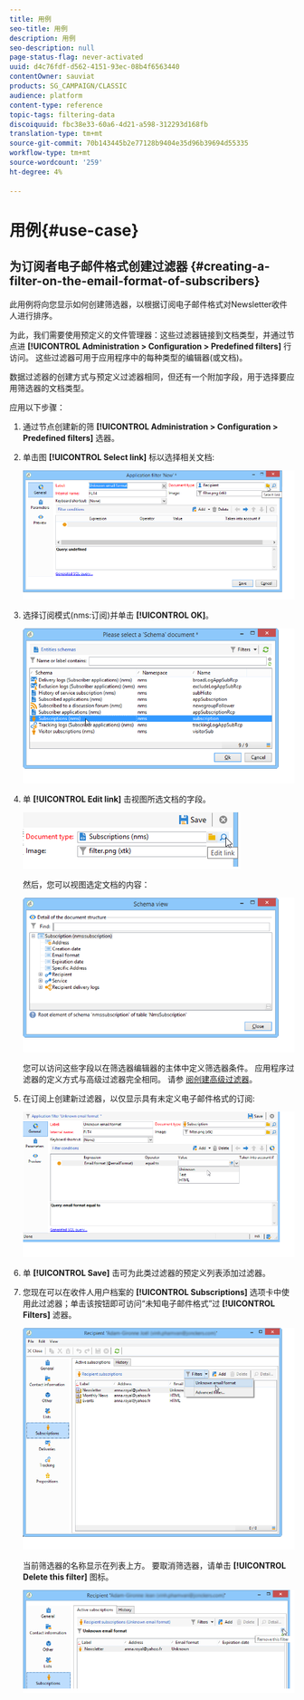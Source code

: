 ```yaml
---
title: 用例
seo-title: 用例
description: 用例
seo-description: null
page-status-flag: never-activated
uuid: d4c76fdf-d562-4151-93ec-08b4f6563440
contentOwner: sauviat
products: SG_CAMPAIGN/CLASSIC
audience: platform
content-type: reference
topic-tags: filtering-data
discoiquuid: fbc38e33-60a6-4d21-a598-312293d168fb
translation-type: tm+mt
source-git-commit: 70b143445b2e77128b9404e35d96b39694d55335
workflow-type: tm+mt
source-wordcount: '259'
ht-degree: 4%

---
```



# 用例{#use-case}

## 为订阅者电子邮件格式创建过滤器 {#creating-a-filter-on-the-email-format-of-subscribers}

此用例将向您显示如何创建筛选器，以根据订阅电子邮件格式对Newsletter收件人进行排序。

为此，我们需要使用预定义的文件管理器：这些过滤器链接到文档类型，并通过节点进 **[!UICONTROL Administration > Configuration > Predefined filters]** 行访问。 这些过滤器可用于应用程序中的每种类型的编辑器(或文档)。

数据过滤器的创建方式与预定义过滤器相同，但还有一个附加字段，用于选择要应用筛选器的文档类型。

应用以下步骤：

1. 通过节点创建新的筛 **[!UICONTROL Administration > Configuration > Predefined filters]** 选器。
1. 单击图 **[!UICONTROL Select link]** 标以选择相关文档:

   ![](assets/s_ncs_user_filter_choose_schema.png)

1. 选择订阅模式(nms:订阅)并单击 **[!UICONTROL OK]**。

   ![](assets/s_ncs_user_filter_select_schema.png)

1. 单 **[!UICONTROL Edit link]** 击视图所选文档的字段。

   ![](assets/s_ncs_user_filter_edit_schema.png)

   然后，您可以视图选定文档的内容：

   ![](assets/s_ncs_user_filter_view_schema.png)

   您可以访问这些字段以在筛选器编辑器的主体中定义筛选器条件。 应用程序过滤器的定义方式与高级过滤器完全相同。 请参 [阅创建高级过滤器](../../platform/using/creating-filters.md#creating-an-advanced-filter)。

1. 在订阅上创建新过滤器，以仅显示具有未定义电子邮件格式的订阅:

   ![](assets/s_ncs_user_filter_parameters.png)

1. 单 **[!UICONTROL Save]** 击可为此类过滤器的预定义列表添加过滤器。
1. 您现在可以在收件人用户档案的 **[!UICONTROL Subscriptions]** 选项卡中使用此过滤器；单击该按钮即可访问“未知电子邮件格式”过 **[!UICONTROL Filters]** 滤器。

   ![](assets/s_ncs_user_filter_on_events.png)

   当前筛选器的名称显示在列表上方。 要取消筛选器，请单击 **[!UICONTROL Delete this filter]** 图标。

   ![](assets/s_ncs_user_filter_on_subscriptions.png)


